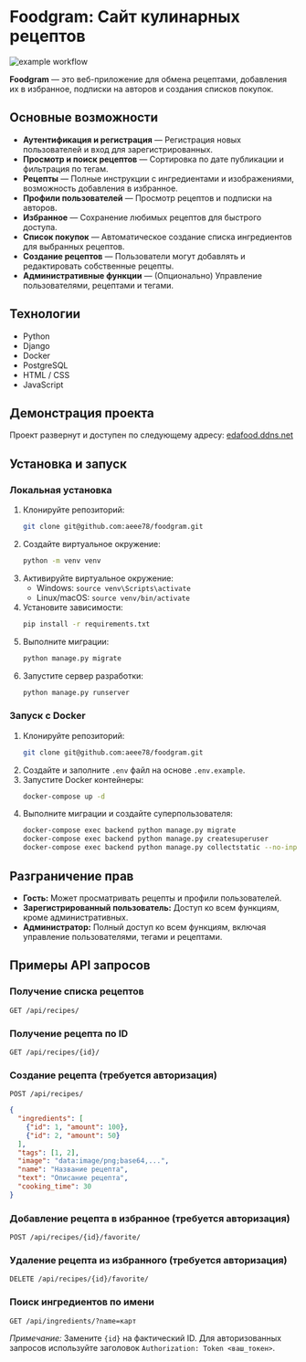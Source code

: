 # Foodgram: Сайт кулинарных рецептов

![example workflow](https://github.com/aeee78/foodgram/actions/workflows/main.yml/badge.svg)


**Foodgram** — это веб-приложение для обмена рецептами, добавления их в избранное, подписки на авторов и создания списков покупок.

## Основные возможности

- **Аутентификация и регистрация** — Регистрация новых пользователей и вход для зарегистрированных.
- **Просмотр и поиск рецептов** — Сортировка по дате публикации и фильтрация по тегам.
- **Рецепты** — Полные инструкции с ингредиентами и изображениями, возможность добавления в избранное.
- **Профили пользователей** — Просмотр рецептов и подписки на авторов.
- **Избранное** — Сохранение любимых рецептов для быстрого доступа.
- **Список покупок** — Автоматическое создание списка ингредиентов для выбранных рецептов.
- **Создание рецептов** — Пользователи могут добавлять и редактировать собственные рецепты.
- **Административные функции** — (Опционально) Управление пользователями, рецептами и тегами.

## Технологии

- Python
- Django
- Docker
- PostgreSQL
- HTML / CSS
- JavaScript

## Демонстрация проекта

Проект развернут и доступен по следующему адресу: [edafood.ddns.net](http://edafood.ddns.net)

## Установка и запуск

### Локальная установка

1. Клонируйте репозиторий:
   ```bash
   git clone git@github.com:aeee78/foodgram.git
   ```
2. Создайте виртуальное окружение:
   ```bash
   python -m venv venv
   ```
3. Активируйте виртуальное окружение:
   - Windows: `source venv\Scripts\activate`
   - Linux/macOS: `source venv/bin/activate`
4. Установите зависимости:
   ```bash
   pip install -r requirements.txt
   ```
5. Выполните миграции:
   ```bash
   python manage.py migrate
   ```
6. Запустите сервер разработки:
   ```bash
   python manage.py runserver
   ```

### Запуск с Docker

1. Клонируйте репозиторий:
   ```bash
   git clone git@github.com:aeee78/foodgram.git
   ```
2. Создайте и заполните `.env` файл на основе `.env.example`.
3. Запустите Docker контейнеры:
   ```bash
   docker-compose up -d
   ```
4. Выполните миграции и создайте суперпользователя:
   ```bash
   docker-compose exec backend python manage.py migrate
   docker-compose exec backend python manage.py createsuperuser
   docker-compose exec backend python manage.py collectstatic --no-input
   ```








## Разграничение прав

* **Гость:**  Может просматривать рецепты и профили пользователей.
* **Зарегистрированный пользователь:** Доступ ко всем функциям, кроме административных.
* **Администратор:**  Полный доступ ко всем функциям, включая управление пользователями, тегами и рецептами.



## Примеры API запросов

### Получение списка рецептов

```http
GET /api/recipes/
```

### Получение рецепта по ID

```http
GET /api/recipes/{id}/
```

### Создание рецепта (требуется авторизация)

```http
POST /api/recipes/
```

```json
{
  "ingredients": [
    {"id": 1, "amount": 100},
    {"id": 2, "amount": 50}
  ],
  "tags": [1, 2],
  "image": "data:image/png;base64,...",
  "name": "Название рецепта",
  "text": "Описание рецепта",
  "cooking_time": 30
}
```

### Добавление рецепта в избранное (требуется авторизация)

```http
POST /api/recipes/{id}/favorite/
```

### Удаление рецепта из избранного (требуется авторизация)

```http
DELETE /api/recipes/{id}/favorite/
```

### Поиск ингредиентов по имени

```http
GET /api/ingredients/?name=карт
```

*Примечание:* Замените `{id}` на фактический ID. Для авторизованных запросов используйте заголовок `Authorization: Token <ваш_токен>`.
